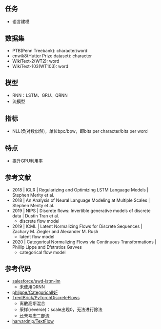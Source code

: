 ## 任务
- 语言建模

## 数据集
- PTB(Penn Treebank): character/word
- enwik8(Hutter Prize dataset): character
- WikiText-2(WT2): word
- WikiText-103(WT103): word

## 模型
- RNN：LSTM、GRU、QRNN
- 流模型

## 指标
- NLL(负对数似然)，单位bpc/bpw，即bits per character/bits per word

## 特点
- 提升GPU利用率

## 参考文献
- 2018 | ICLR | Regularizing and Optimizing LSTM Language Models | Stephen Merity et al.
- 2018 | An Analysis of Neural Language Modeling at Multiple Scales | Stephen Merity et al.
- 2019 | NIPS | Discrete flows: Invertible generative models of discrete data | Dustin Tran et al.
    - discrete flow model
- 2019 | ICML | Latent Normalizing Flows for Discrete Sequences | Zachary M. Ziegler and Alexander M. Rush 
    - latent flow model
- 2020 | Categorical Normalizing Flows via Continuous Transformations | Phillip Lippe and Efstratios Gavves
    - categorical flow model

## 参考代码
- [salesforce/awd-lstm-lm](https://github.com/salesforce/awd-lstm-lm)
    - 未使用QRNN
- [phlippe/CategoricalNF](https://github.com/phlippe/CategoricalNF)
- [TrentBrick/PyTorchDiscreteFlows](https://github.com/TrentBrick/PyTorchDiscreteFlows)
    - 离散高斯混合
    - 采样(reverse)：scale出现0，无法进行除法
    - 还未考虑二部流
- [harvardnlp/TextFlow](https://github.com/harvardnlp/TextFlow)